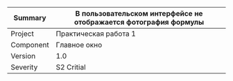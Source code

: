 | Summary | В пользовательском интерфейсе не отображается фотография формулы |
| ---- | ---- |
| Project | Практическая работа 1 |
| Component | Главное окно |
| Version | 1.0 |
| Severity | S2 Critial |

